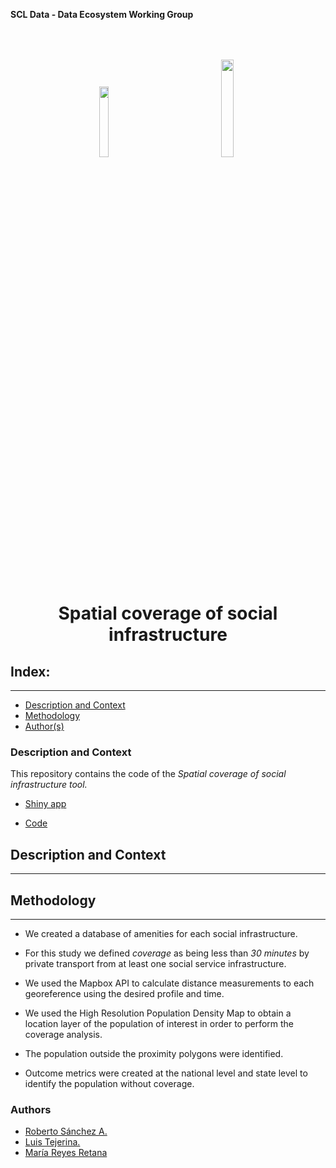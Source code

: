 **SCL Data - Data Ecosystem Working Group**


<center>
<p float="left">
  <img src="https://scldata.iadb.org/assets/iadb-7779368a000004449beca0d4fc6f116cc0617572d549edf2ae491e9a17f63778.png" width="17%" style="margin:50px 50px">
  <img src="https://upload.wikimedia.org/wikipedia/commons/thumb/1/1f/Mapbox_logo_2019.svg/1200px-Mapbox_logo_2019.svg.png" width="20%" style="margin:50px 50px">
</p>
</center>

<h1 align="center"> Spatial coverage of social infrastructure  </h1>



## Index:
--- 
- [Description and Context](#description-and-context)
- [Methodology](#methodology)
- [Author(s)](#authors)

### Description and Context
This repository contains the code of the *Spatial coverage of social infrastructure tool.* 

- [Shiny app](https://bid-data.shinyapps.io/infrastructure_coverage/)

- [Code](https://github.com/BID-DATA/analytics_spatial_coverage_scl)

## Description and Context
---


## Methodology
---

-	We created a database of amenities for each social infrastructure.

- For this study we defined *coverage* as being less than *30 minutes* by private transport from at least one social service infrastructure. 

-	We used the Mapbox API to calculate distance measurements to each georeference using the desired profile and time. 

- We used the High Resolution Population Density Map to obtain a location layer of the population of interest in order to perform the coverage analysis.

- The population outside the proximity polygons were identified. 

-	Outcome metrics were created at the national level and state level to identify the population without coverage.


### Authors
- [Roberto Sánchez A.](https://github.com/rsanchezavalos)
- [Luis Tejerina.](https://github.com/luistejerina)
- [María Reyes Retana](https://github.com/mariarrt94)
